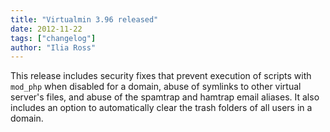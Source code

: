 ```yaml
---
title: "Virtualmin 3.96 released"
date: 2012-11-22
tags: ["changelog"]
author: "Ilia Ross"
---
```


This release includes security fixes that prevent execution of scripts with `mod_php` when disabled for a domain, abuse of symlinks to other virtual server's files, and abuse of the spamtrap and hamtrap email aliases. It also includes an option to automatically clear the trash folders of all users in a domain.
